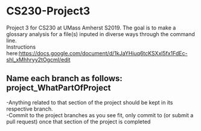 # CS230-Project3
Project 3 for CS230 at UMass Amherst S2019. The goal is to make a glossary analysis for a file(s) inputed in diverse ways through the command line.  
Instructions here:https://docs.google.com/document/d/1kJaYHiuq6tcKSXxl5fx1FdEc-shl_xMhhryy2tOgcmI/edit

Name each branch as follows: project_WhatPartOfProject
-
  -Anything related to that section of the project should be kept in its respective branch.  
  -Commit to the project branches as you see fit, only commit to (or submit a pull request) once that section of the project is completed
